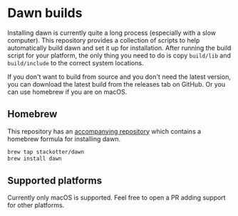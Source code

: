 # Dawn builds

Installing dawn is currently quite a long process (especially with a slow computer). This repository provides a collection of scripts to help automatically build dawn and set it up for installation. After running the build script for your platform, the only thing you need to do is copy `build/lib` and `build/include` to the correct system locations.

If you don't want to build from source and you don't need the latest version, you can download the latest build from the releases tab on GitHub. Or you can use homebrew if you are on macOS.

## Homebrew

This repository has an [accompanying repository](https://github.com/stackotter/homebrew-dawn) which contains a homebrew formula for installing dawn.

```sh
brew tap stackotter/dawn
brew install dawn
```

## Supported platforms

Currently only macOS is supported. Feel free to open a PR adding support for other platforms.